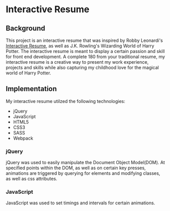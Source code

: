 # Interactive Resume

## Background
This project is an interactive resume that was inspired by Robby Leonardi's [Interactive Resume][interactive], as well as J.K. Rowling's Wizarding World of Harry Potter. The interactive resume is meant to display a certain passion and skill for front end development. A complete 180 from your traditional resume, my interactive resume is a creative way to present my work experience, projects and skills while also capturing my childhood love for the magical world of Harry Potter.

## Implementation
My interactive resume utilzed the following technologies:
- jQuery
- JavaScript
- HTML5
- CSS3
- SASS
- Webpack

### jQuery
jQuery was used to easily manipulate the Document Object Model(DOM). At specified points within the DOM, as well as on certain key presses, animations are triggered by querying for elements and modifying classes, as well as css attributes.

### JavaScript
JavaScript was used to set timings and intervals for certain animations.

[interactive]: www.rleonardi.com/interactive-resume/
